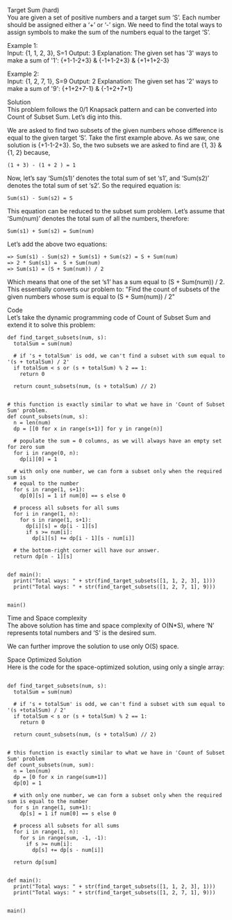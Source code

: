Target Sum (hard) \
You are given a set of positive numbers and a target sum ‘S’. Each number should be assigned either a ‘+’ or ‘-’ sign. We need to find the total ways to assign symbols to make the sum of the numbers equal to the target ‘S’.

Example 1: \
Input: {1, 1, 2, 3}, S=1
Output: 3
Explanation: The given set has '3' ways to make a sum of '1': {+1-1-2+3} & {-1+1-2+3} & {+1+1+2-3}

Example 2: \
Input: {1, 2, 7, 1}, S=9
Output: 2
Explanation: The given set has '2' ways to make a sum of '9': {+1+2+7-1} & {-1+2+7+1}

Solution \
This problem follows the 0/1 Knapsack pattern and can be converted into Count of Subset Sum. Let’s dig into this.

We are asked to find two subsets of the given numbers whose difference is equal to the given target ‘S’. Take the first example above. As we saw, one solution is {+1-1-2+3}. So, the two subsets we are asked to find are {1, 3} & {1, 2} because,

    (1 + 3) - (1 + 2 ) = 1

Now, let’s say ‘Sum(s1)’ denotes the total sum of set ‘s1’, and ‘Sum(s2)’ denotes the total sum of set ‘s2’. So the required equation is:

    Sum(s1) - Sum(s2) = S

This equation can be reduced to the subset sum problem. Let’s assume that ‘Sum(num)’ denotes the total sum of all the numbers, therefore:

    Sum(s1) + Sum(s2) = Sum(num)

Let’s add the above two equations:

    => Sum(s1) - Sum(s2) + Sum(s1) + Sum(s2) = S + Sum(num)
    => 2 * Sum(s1) =  S + Sum(num)
    => Sum(s1) = (S + Sum(num)) / 2

Which means that one of the set ‘s1’ has a sum equal to (S + Sum(num)) / 2. This essentially converts our problem to: "Find the count of subsets of the given numbers whose sum is equal to (S + Sum(num)) / 2"

Code \
Let’s take the dynamic programming code of Count of Subset Sum and extend it to solve this problem:
```
def find_target_subsets(num, s):
  totalSum = sum(num)

  # if 's + totalSum' is odd, we can't find a subset with sum equal to '(s + totalSum) / 2'
  if totalSum < s or (s + totalSum) % 2 == 1:
    return 0

  return count_subsets(num, (s + totalSum) // 2)


# this function is exactly similar to what we have in 'Count of Subset Sum' problem.
def count_subsets(num, s):
  n = len(num)
  dp = [[0 for x in range(s+1)] for y in range(n)]

  # populate the sum = 0 columns, as we will always have an empty set for zero sum
  for i in range(0, n):
    dp[i][0] = 1

  # with only one number, we can form a subset only when the required sum is
  # equal to the number
  for s in range(1, s+1):
    dp[0][s] = 1 if num[0] == s else 0

  # process all subsets for all sums
  for i in range(1, n):
    for s in range(1, s+1):
      dp[i][s] = dp[i - 1][s]
      if s >= num[i]:
        dp[i][s] += dp[i - 1][s - num[i]]

  # the bottom-right corner will have our answer.
  return dp[n - 1][s]


def main():
  print("Total ways: " + str(find_target_subsets([1, 1, 2, 3], 1)))
  print("Total ways: " + str(find_target_subsets([1, 2, 7, 1], 9)))


main()
```

Time and Space complexity \
The above solution has time and space complexity of O(N*S), where ‘N’ represents total numbers and ‘S’ is the desired sum.

We can further improve the solution to use only O(S) space.

Space Optimized Solution \
Here is the code for the space-optimized solution, using only a single array:
```

def find_target_subsets(num, s):
  totalSum = sum(num)

  # if 's + totalSum' is odd, we can't find a subset with sum equal to '(s +totalSum) / 2'
  if totalSum < s or (s + totalSum) % 2 == 1:
    return 0

  return count_subsets(num, (s + totalSum) // 2)


# this function is exactly similar to what we have in 'Count of Subset Sum' problem
def count_subsets(num, sum):
  n = len(num)
  dp = [0 for x in range(sum+1)]
  dp[0] = 1

  # with only one number, we can form a subset only when the required sum is equal to the number
  for s in range(1, sum+1):
    dp[s] = 1 if num[0] == s else 0

  # process all subsets for all sums
  for i in range(1, n):
    for s in range(sum, -1, -1):
      if s >= num[i]:
        dp[s] += dp[s - num[i]]

  return dp[sum]


def main():
  print("Total ways: " + str(find_target_subsets([1, 1, 2, 3], 1)))
  print("Total ways: " + str(find_target_subsets([1, 2, 7, 1], 9)))


main()
```